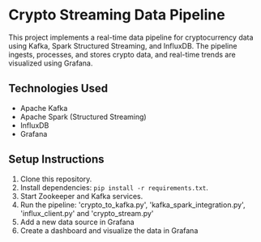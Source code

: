 # Crypto Streaming Data Pipeline
This project implements a real-time data pipeline for cryptocurrency data using Kafka, Spark Structured Streaming, and InfluxDB. The pipeline ingests, processes, and stores crypto data, and real-time trends are visualized using Grafana.

## Technologies Used
- Apache Kafka
- Apache Spark (Structured Streaming)
- InfluxDB
- Grafana

## Setup Instructions
1. Clone this repository.
2. Install dependencies: `pip install -r requirements.txt`.
3. Start Zookeeper and Kafka services.
4. Run the pipeline: 'crypto_to_kafka.py', 'kafka_spark_integration.py', 'influx_client.py' and 'crypto_stream.py'
5. Add a new data source in Grafana
6. Create a dashboard and visualize the data in Grafana 
